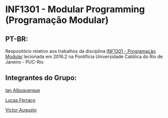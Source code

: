# INF1301 - Modular Programming (Programação Modular)

## PT-BR:

Respositório relativo aos trabalhos da disciplina [INF1301 - Programação Modular](http://www.inf.puc-rio.br/~inf1301)
lecionada em 2016.2 na Pontifícia Universidade Católica do Rio de Janeiro - PUC-Rio

## Integrantes do Grupo:

[Ian Albuquerque](https://github.com/IanAlbuquerque)

[Lucas Ferraço](https://github.com/lucasferraco)

[Victor Augusto](https://github.com/victoraugustolls)
